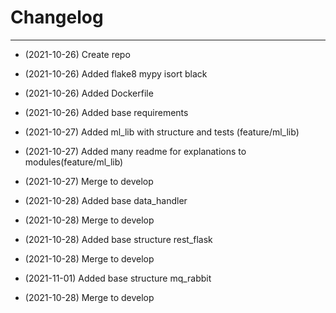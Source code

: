 # Changelog

----

- (2021-10-26) Create repo

- (2021-10-26) Added flake8 mypy isort black

- (2021-10-26) Added Dockerfile

- (2021-10-26) Added base requirements

- (2021-10-27) Added ml_lib with structure and tests (feature/ml_lib) 
  
- (2021-10-27) Added many readme for explanations to modules(feature/ml_lib)

- (2021-10-27) Merge to develop

- (2021-10-28) Added base data_handler

- (2021-10-28) Merge to develop

- (2021-10-28) Added base structure rest_flask

- (2021-10-28) Merge to develop

- (2021-11-01) Added base structure mq_rabbit

- (2021-10-28) Merge to develop